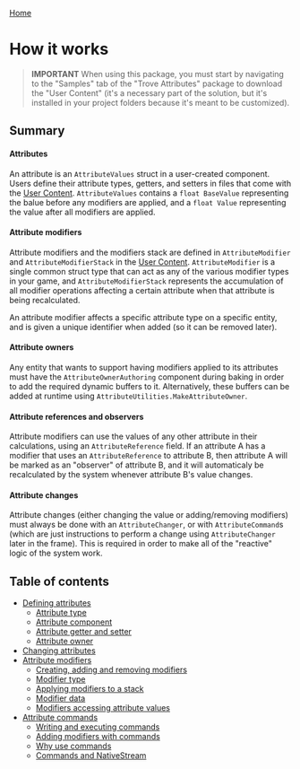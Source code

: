 
[Home](./index.md)

# How it works

> **IMPORTANT** When using this package, you must start by navigating to the "Samples" tab of the "Trove Attributes" package to download the "User Content" (it's a necessary part of the solution, but it's installed in your project folders because it's meant to be customized).

## Summary

#### Attributes
An attribute is an `AttributeValues` struct in a user-created component. Users define their attribute types, getters, and setters in files that come with the [User Content](./howtoinstall.md). `AttributeValues` contains a `float BaseValue` representing the balue before any modifiers are applied, and a `float Value` representing the value after all modifiers are applied. 

#### Attribute modifiers
Attribute modifiers and the modifiers stack are defined in `AttributeModifier` and `AttributeModifierStack` in the [User Content](./howtoinstall.md). `AttributeModifier` is a single common struct type that can act as any of the various modifier types in your game, and `AttributeModifierStack` represents the accumulation of all modifier operations affecting a certain attribute when that attribute is being recalculated. 

An attribute modifier affects a specific attribute type on a specific entity, and is given a unique identifier when added (so it can be removed later).

#### Attribute owners
Any entity that wants to support having modifiers applied to its attributes must have the `AttributeOwnerAuthoring` component during baking in order to add the required dynamic buffers to it. Alternatively, these buffers can be added at runtime using `AttributeUtilities.MakeAttributeOwner`.

#### Attribute references and observers
Attribute modifiers can use the values of any other attribute in their calculations, using an `AttributeReference` field. If an attribute A has a modifier that uses an `AttributeReference` to attribute B, then attribute A will be marked as an "observer" of attribute B, and it will automaticaly be recalculated by the system whenever attribute B's value changes. 

#### Attribute changes
Attribute changes (either changing the value or adding/removing modifiers) must always be done with an `AttributeChanger`, or with `AttributeCommand`s (which are just instructions to perform a change using `AttributeChanger` later in the frame). This is required in order to make all of the "reactive" logic of the system work.


## Table of contents

* [Defining attributes](./how-it-works-defining-attributes.md)
    * [Attribute type](./how-it-works-defining-attributes.md#attribute-type)
    * [Attribute component](./how-it-works-defining-attributes.md#attribute-component)
    * [Attribute getter and setter](./how-it-works-defining-attributes.md#attribute-getter-and-setter)
    * [Attribute owner](./how-it-works-defining-attributes.md#attribute-owner)
* [Changing attributes](./how-it-works-changing-attributes.md)
* [Attribute modifiers](./how-it-works-attribute-modifiers.md)
    * [Creating, adding and removing modifiers](./how-it-works-attribute-modifiers.md#creating-adding-and-removing-modifiers)
    * [Modifier type](./how-it-works-attribute-modifiers.md#modifier-type)
    * [Applying modifiers to a stack](./how-it-works-attribute-modifiers.md#applying-modifiers-to-a-stack)
    * [Modifier data](./how-it-works-attribute-modifiers.md#modifier-data)
    * [Modifiers accessing attribute values](./how-it-works-attribute-modifiers.md#modifiers-accessing-attribute-values)
* [Attribute commands](./how-it-works-attribute-commands.md)
    * [Writing and executing commands](./how-it-works-attribute-commands.md#writing-and-executing-commands)
    * [Adding modifiers with commands](./how-it-works-attribute-commands.md#adding-modifiers-with-commands)
    * [Why use commands](./how-it-works-attribute-commands.md#why-use-commands)
    * [Commands and NativeStream](./how-it-works-attribute-commands.md#commands-and-nativestream)

